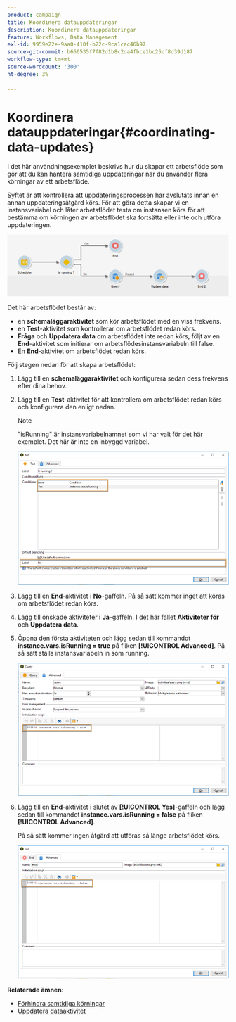 ```yaml
---
product: campaign
title: Koordinera datauppdateringar
description: Koordinera datauppdateringar
feature: Workflows, Data Management
exl-id: 9959e22e-9aa0-410f-b22c-9ca1cac46b97
source-git-commit: b666535f7f82d1b8c2da4fbce1bc25cf8d39d187
workflow-type: tm+mt
source-wordcount: '300'
ht-degree: 3%

---
```


# Koordinera datauppdateringar{#coordinating-data-updates}



I det här användningsexemplet beskrivs hur du skapar ett arbetsflöde som gör att du kan hantera samtidiga uppdateringar när du använder flera körningar av ett arbetsflöde.

Syftet är att kontrollera att uppdateringsprocessen har avslutats innan en annan uppdateringsåtgärd körs. För att göra detta skapar vi en instansvariabel och låter arbetsflödet testa om instansen körs för att bestämma om körningen av arbetsflödet ska fortsätta eller inte och utföra uppdateringen.

![](assets/uc_dataupdate_wkf.png)

Det här arbetsflödet består av:

* en **schemaläggaraktivitet** som kör arbetsflödet med en viss frekvens.
* en **Test**-aktivitet som kontrollerar om arbetsflödet redan körs.
* **Fråga** och **Uppdatera data** om arbetsflödet inte redan körs, följt av en **End**-aktivitet som initierar om arbetsflödesinstansvariabeln till false.
* En **End**-aktivitet om arbetsflödet redan körs.

Följ stegen nedan för att skapa arbetsflödet:

1. Lägg till en **schemaläggaraktivitet** och konfigurera sedan dess frekvens efter dina behov.
1. Lägg till en **Test**-aktivitet för att kontrollera om arbetsflödet redan körs och konfigurera den enligt nedan.

   >[!NOTE]
   >
   >&quot;isRunning&quot; är instansvariabelnamnet som vi har valt för det här exemplet. Det här är inte en inbyggd variabel.

   ![](assets/uc_dataupdate_test.png)

1. Lägg till en **End**-aktivitet i **No**-gaffeln. På så sätt kommer inget att köras om arbetsflödet redan körs.
1. Lägg till önskade aktiviteter i **Ja**-gaffeln. I det här fallet **Aktiviteter för** och **Uppdatera data**.
1. Öppna den första aktiviteten och lägg sedan till kommandot **instance.vars.isRunning = true** på fliken **[!UICONTROL Advanced]**. På så sätt ställs instansvariabeln in som running.

   ![](assets/uc_dataupdate_query.png)

1. Lägg till en **End**-aktivitet i slutet av **[!UICONTROL Yes]**-gaffeln och lägg sedan till kommandot **instance.vars.isRunning = false** på fliken **[!UICONTROL Advanced]**.

   På så sätt kommer ingen åtgärd att utföras så länge arbetsflödet körs.

   ![](assets/uc_dataupdate_end.png)

**Relaterade ämnen:**

* [Förhindra samtidiga körningar](monitoring-workflow-execution.md#preventing-simultaneous-multiple-executions)
* [Uppdatera dataaktivitet](update-data.md)
